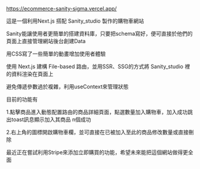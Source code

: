 https://ecommerce-sanity-sigma.vercel.app/

這是一個利用Next.js 搭配 Sanity_studio 製作的購物車網站

Sanity能讓使用者更簡單的搭建資料庫，只要把schema寫好，便可直接於他們的頁面上直接管理網站後台創建Data

用CSS寫了一些簡單的動畫增加使用者體驗

使用 Next.js 建構 File-based 路由，並用SSR、SSG的方式將 Sanity_studio 裡的資料渲染在頁面上

避免傳遞參數過於複雜，利用useContext來管理狀態

目前的功能有

1.點擊商品進入動態配置路由的商品詳細頁面，點選數量加入購物車，加入成功跳出toast訊息顯示加入其商品 n個成功

2.右上角的圖標開啟購物車欄，並可直接在已被加入至此的商品修改數量或直接刪除

最近正在嘗試利用Stripe來添加立即購買的功能，希望未來能把這個網站做得更全面
